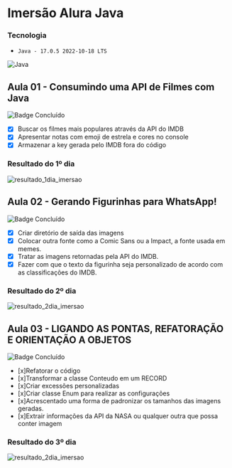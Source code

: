 # Imersão Alura Java

### Tecnologia
- ``Java - 17.0.5 2022-10-18 LTS``

![Java](https://img.shields.io/badge/java-%23ED8B00.svg?style=for-the-badge&logo=java&logoColor=white)
 
## Aula 01 - Consumindo uma API de Filmes com Java
![Badge Concluído](http://img.shields.io/static/v1?label=STATUS&message=CONCLUÍDO&color=GREEN&style=for-the-badge)
 
  - [x] Buscar os filmes mais populares através da API do IMDB
  - [x] Apresentar notas com emoji de estrela e cores no console
  - [x] Armazenar a key gerada pelo IMDB fora do código

### Resultado do 1º dia
![resultado_1dia_imersao](https://github.com/mayconlyn/assets/blob/master/Captura%20de%20tela%202023-03-29%20121432.png)


## Aula 02 - Gerando Figurinhas para WhatsApp!
![Badge Concluído](http://img.shields.io/static/v1?label=STATUS&message=CONCLUÍDO&color=GREEN&style=for-the-badge)

  - [x] Criar diretório de saída das imagens
  - [x] Colocar outra fonte como a Comic Sans ou a Impact, a fonte usada em memes.
  - [x] Tratar as imagens retornadas pela API do IMDB.
  - [x] Fazer com que o texto da figurinha seja personalizado de acordo com as classificações do IMDB.

### Resultado do 2º dia
![resultado_2dia_imersao](https://github.com/mayconlyn/assets/blob/master/Novo%20Projeto%20(7).jpg)

## Aula 03 - LIGANDO AS PONTAS, REFATORAÇÃO E ORIENTAÇÃO A OBJETOS
![Badge Concluído](http://img.shields.io/static/v1?label=STATUS&message=CONCLUÍDO&color=GREEN&style=for-the-badge)

  - [x]Refatorar o código
  - [x]Transformar a classe Conteudo em um RECORD
  - [x]Criar excessões personalizadas
  - [x]Criar classe Enum para realizar as configurações
  - [x]Acrescentado uma forma de padronizar os tamanhos das imagens geradas.
  - [x]Extrair informações da API da NASA ou qualquer outra que possa conter imagem

### Resultado do 3º dia
![resultado_2dia_imersao](https://github.com/mayconlyn/assets/blob/master/Nasa%20API.jpg)


